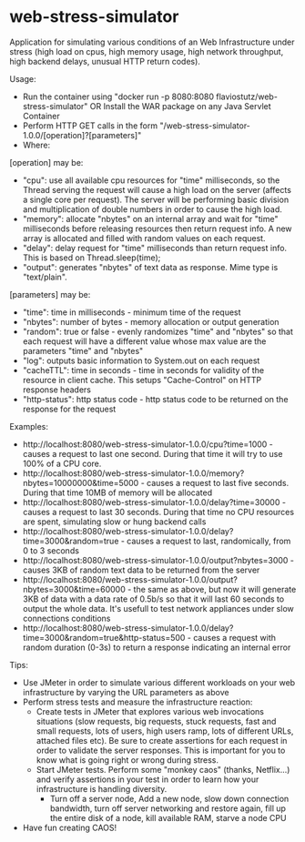 web-stress-simulator
====================

Application for simulating various conditions of an Web Infrastructure under stress (high load on cpus, high memory usage, high network throughput, high backend delays, unusual HTTP return codes). 

Usage:
* Run the container using "docker run -p 8080:8080 flaviostutz/web-stress-simulator" OR Install the WAR package on any Java Servlet Container
* Perform HTTP GET calls in the form "/web-stress-simulator-1.0.0/[operation]?[parameters]"
* Where:

[operation] may be:
* "cpu": use all available cpu resources for "time" milliseconds, so the Thread serving the request will cause a high load on the server (affects a single core per request). The server will be performing basic division and multiplication of double numbers in order to cause the high load.
* "memory": allocate "nbytes" on an internal array and wait for "time" milliseconds before releasing resources then return request info. A new array is allocated and filled with random values on each request.
* "delay": delay request for "time" milliseconds than return request info. This is based on Thread.sleep(time);
* "output": generates "nbytes" of text data as response. Mime type is "text/plain".

[parameters] may be:
* "time": time in milliseconds - minimum time of the request
* "nbytes": number of bytes - memory allocation or output generation
* "random": true or false - evenly randomizes "time" and "nbytes" so that each request will have a different value whose max value are the parameters "time" and "nbytes"
* "log": outputs basic information to System.out on each request
* "cacheTTL": time in seconds - time in seconds for validity of the resource in client cache. This setups "Cache-Control" on HTTP response headers
* "http-status": http status code - http status code to be returned on the response for the request

Examples:
* http://localhost:8080/web-stress-simulator-1.0.0/cpu?time=1000 - causes a request to last one second. During that time it will try to use 100% of a CPU core.
* http://localhost:8080/web-stress-simulator-1.0.0/memory?nbytes=10000000&time=5000 - causes a request to last five seconds. During that time 10MB of memory will be allocated
* http://localhost:8080/web-stress-simulator-1.0.0/delay?time=30000 - causes a request to last 30 seconds. During that time no CPU resources are spent, simulating slow or hung backend calls
* http://localhost:8080/web-stress-simulator-1.0.0/delay?time=3000&random=true - causes a request to last, randomically, from 0 to 3 seconds
* http://localhost:8080/web-stress-simulator-1.0.0/output?nbytes=3000 - causes 3KB of random text data to be returned from the server
* http://localhost:8080/web-stress-simulator-1.0.0/output?nbytes=3000&time=60000 - the same as above, but now it will generate 3KB of data with a data rate of 0.5b/s so that it will last 60 seconds to output the whole data. It's usefull to test network appliances under slow connections conditions
* http://localhost:8080/web-stress-simulator-1.0.0/delay?time=3000&random=true&http-status=500 - causes a request with random duration (0-3s) to return a response indicating an internal error

Tips:
* Use JMeter in order to simulate various different workloads on your web infrastructure by varying the URL parameters as above
* Perform stress tests and measure the infrastructure reaction:
  * Create tests in JMeter that explores various web invocations situations (slow requests, big requests, stuck requests, fast and small requests, lots of users, high users ramp, lots of different URLs, attached files etc). Be sure to create assertions for each request in order to validate the server responses. This is important for you to know what is going right or wrong during stress.
  * Start JMeter tests. Perform some "monkey caos" (thanks, Netflix...) and verify assertions in your test in order to learn how your infrastructure is handling diversity.
    * Turn off a server node, Add a new node, slow down connection bandwidth, turn off server networking and restore again, fill up the entire disk of a node, kill available RAM, starve a node CPU
* Have fun creating CAOS!
